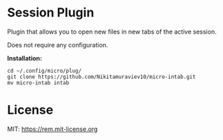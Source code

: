# Session Plugin

Plugin that allows you to open new files in new tabs of the active session.

Does not require any configuration.

**Installation:** 
```
cd ~/.config/micro/plug/
git clone https://github.com/Nikitamuraviev10/micro-intab.git
mv micro-intab intab

``` 

# License

MIT: https://rem.mit-license.org
